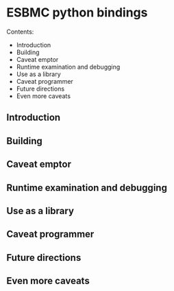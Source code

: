 # ESBMC python bindings

Contents:
 * Introduction
 * Building
 * Caveat emptor
 * Runtime examination and debugging
 * Use as a library
 * Caveat programmer
 * Future directions
 * Even more caveats

## Introduction

## Building

## Caveat emptor

## Runtime examination and debugging

## Use as a library

## Caveat programmer

## Future directions

## Even more caveats
